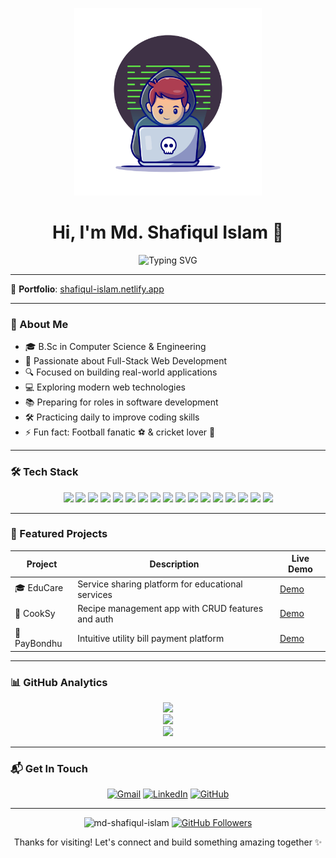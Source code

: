 <p align="center">
  <img src="https://raw.githubusercontent.com/md-shafiqul-islam/md-shafiqul-islam/main/cartoon-laptop-Photoroom.png" width="300" height="300" />
</p>

<h1 align="center">Hi, I'm Md. Shafiqul Islam 👋</h1>

<div align="center">
  <img src="https://readme-typing-svg.demolab.com?font=Fira+Code&pause=1000&color=FFD700&center=true&width=435&lines=Passionate+Web+Developer;Compiling+Dreams+into+Reality;Continuous+Learner" alt="Typing SVG" />
</div>

---

🔗 **Portfolio**: [shafiqul-islam.netlify.app](https://shafiqul-islam.netlify.app)

---

### 🧠 About Me

- 🎓 B.Sc in Computer Science & Engineering  
- 🚀 Passionate about Full-Stack Web Development  
- 🔍 Focused on building real-world applications  
- 💻 Exploring modern web technologies  
- 📚 Preparing for roles in software development  
- 🛠️ Practicing daily to improve coding skills  
- ⚡ Fun fact: Football fanatic ⚽ & cricket lover 🏏

---

### 🛠️ Tech Stack

<p align="center"> 
<img src="https://img.shields.io/badge/HTML5-%23E34F26.svg?style=for-the-badge&logo=html5&logoColor=white" /> 
<img src="https://img.shields.io/badge/CSS3-%231572B6.svg?style=for-the-badge&logo=css3&logoColor=white" /> 
<img src="https://img.shields.io/badge/Tailwind_CSS-38B2AC.svg?style=for-the-badge&logo=tailwind-css&logoColor=white" />
<img src="https://img.shields.io/badge/DaisyUI-%236B46FF.svg?style=for-the-badge&logo=daisyui&logoColor=white" />
<img src="https://img.shields.io/badge/JavaScript-%23F7DF1E.svg?style=for-the-badge&logo=javascript&logoColor=black" />  
<img src="https://img.shields.io/badge/MongoDB-%2347A248.svg?style=for-the-badge&logo=mongodb&logoColor=white" /> 
<img src="https://img.shields.io/badge/Express.js-%23404D59.svg?style=for-the-badge&logo=express&logoColor=white" />
<img src="https://img.shields.io/badge/React-%2361DAFB.svg?style=for-the-badge&logo=react&logoColor=black" />
<img src="https://img.shields.io/badge/Node.js-%23339933.svg?style=for-the-badge&logo=node.js&logoColor=white" /> 
<img src="https://img.shields.io/badge/Vite-%23646CFF.svg?style=for-the-badge&logo=vite&logoColor=white" /> 
<img src="https://img.shields.io/badge/Firebase-FFCA28.svg?style=for-the-badge&logo=firebase&logoColor=black" /> 
<img src="https://img.shields.io/badge/Git-%23F05032.svg?style=for-the-badge&logo=git&logoColor=white" />
<img src="https://img.shields.io/badge/GitHub-%23121011.svg?style=for-the-badge&logo=github&logoColor=white" /> 
<img src="https://img.shields.io/badge/Figma-%23F24E1E.svg?style=for-the-badge&logo=figma&logoColor=white" /> 
<img src="https://img.shields.io/badge/C-%2300599C.svg?style=for-the-badge&logo=c&logoColor=white" /> 
<img src="https://img.shields.io/badge/C++-%2300599C.svg?style=for-the-badge&logo=c%2B%2B&logoColor=white" />
<img src="https://img.shields.io/badge/Java-%23ED8B00.svg?style=for-the-badge&logo=openjdk&logoColor=white" /> 
</p>

---

### 📂 Featured Projects

<div align="center">

| Project | Description | Live Demo |
|---------|-------------|-----------|
| 🎓 EduCare | Service sharing platform for educational services | [Demo](https://educare-9e09b.web.app) |
| 🍳 CookSy | Recipe management app with CRUD features and auth | [Demo](https://cooksy.netlify.app) |
| 💸 PayBondhu | Intuitive utility bill payment platform | [Demo](https://pay-bondhu.netlify.app/) |

</div>

---

### 📊 GitHub Analytics

<div align="center">

![](https://github-readme-stats.vercel.app/api?username=md-shafiqul-islam&theme=codeSTACKr&hide_border=false&include_all_commits=false&count_private=false)<br/>
![](https://nirzak-streak-stats.vercel.app/?user=md-shafiqul-islam&theme=codeSTACKr&hide_border=false)<br/>
![](https://github-readme-stats.vercel.app/api/top-langs/?username=md-shafiqul-islam&theme=codeSTACKr&hide_border=false&include_all_commits=false&count_private=false&layout=compact)

</div>

---

### 📬 Get In Touch

<div align="center">

[![Gmail](https://img.shields.io/badge/Gmail-D14836?style=for-the-badge&logo=gmail&logoColor=white)](mailto:sniekdho@gmail.com)
[![LinkedIn](https://img.shields.io/badge/LinkedIn-0077B5?style=for-the-badge&logo=linkedin&logoColor=white)](https://www.linkedin.com/in/md-shafiqul-islam-754a19183/)
[![GitHub](https://img.shields.io/badge/GitHub-100000?style=for-the-badge&logo=github&logoColor=white)](https://github.com/md-shafiqul-islam)

</div>

---

<p align="center">
  <img src="https://komarev.com/ghpvc/?username=md-shafiqul-islam&label=Profile%20Views&color=0e75b6&style=flat" alt="md-shafiqul-islam" /> 
  <a href="https://github.com/md-shafiqul-islam?tab=followers"><img src="https://img.shields.io/github/followers/md-shafiqul-islam?label=Followers&style=social" alt="GitHub Followers"></a>
</p>

<p align="center">
  Thanks for visiting! Let's connect and build something amazing together ✨
</p>
